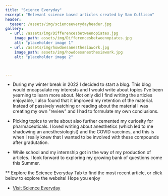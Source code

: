```yaml
---
title: "Science Everyday"
excerpt: "Relevant science based articles created by Sam Cullison"
header:
  teaser: /assets/img/scienceeverydayheader.jpg
gallery:
  - url: /assets/img/Differencesbetweenopiates.jpg
    image_path: assets/img/Differencesbetweenopiates.jpg
    alt: "placeholder image 1"
  - url: /assets/img/howdoesanesthesiawork.jpg
    image_path: assets/img/howdoesanesthesiawork.jpg
    alt: "placeholder image 2"



---
```


* During my winter break in 2022 I decided to start a blog. This blog would encapsulate my interests and I would write about topics I've been yearning to learn more about. Not only did I find writing the articles enjoyable, I also found that it improved my retention of the material. Instead of passively watching or reading about the material I was creating my own "review" and I had to formulate my own conclusions. 

* Picking topics to write about also further cemented my curiosity for pharmaceuticals. I loved writing about anesthetics (which led to me shadowing an anesthesiologist) and the COVID vaccines, and this is when I really knew that I wanted to be involved with these compounds after gradutation.

* While school and my internship got in the way of my production of articles. I look forward to exploring my growing bank of questions come this Summer.

** Explore the Science Everyday Tab to find the most recent article, or click below to explore the website! Hope you enjoy

* <a href="https://scienceeveryday.godaddysites.com/"> Visit Science Everyday </a>

